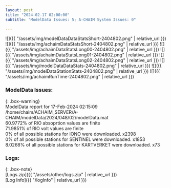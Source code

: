 ```yaml
---
layout: post
title: "2024-02-17 02:00:00"
subtitle: "ModelData Issues: 5; A-CHAIM System Issues: 0"

---
```


![]({{ "/assets/img/modelDataDataStatsShort-2404802.png" | relative_url }})
![]({{ "/assets/img/achaimDataStatsShort-2404802.png" | relative_url }})
![]({{ "/assets/img/achaimDataStatsLong00-2404802.png" | relative_url }})
![]({{ "/assets/img/achaimDataStatsLong01-2404802.png" | relative_url }})
![]({{ "/assets/img/achaimDataStatsLong02-2404802.png" | relative_url }})
![]({{ "/assets/img/modelDataDataStats-2404802.png" | relative_url }})
![]({{ "/assets/img/modelDataStationStats-2404802.png" | relative_url }})
![]({{ "/assets/img/achaimRunTime-2404802.png" | relative_url }})


### ModelData Issues:  
  
{: .box-warning}  
 ModelData report for 17-Feb-2024 02:15:09   
 /home/chaim/ACHAIM_SERVER/A-CHAIM/modelData/2024/048/02/modelData.mat   
 60.9772% of RIO absoprtion values are finite   
 71.9851% of RIO volt values are finite   
 0% of all possible stations for IONO were downloaded. x2398   
 0% of all possible stations for SENTINEL were downloaded. x1853   
 8.0268% of all possible stations for KARTVERKET were downloaded. x73   
  


### Logs:  
  
{: .box-note}  
[Logs.zip]({{ "/assets/other/logs.zip" | relative_url }})  
[Log Info]({{ "/logInfo" | relative_url }})  
